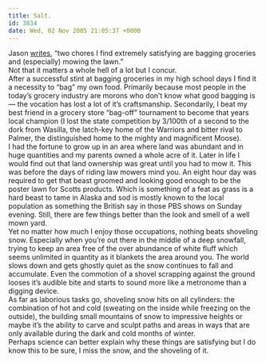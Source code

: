 ```yaml
---
title: Salt.
id: 3834
date: Wed, 02 Nov 2005 21:05:37 +0000
---
```


Jason [writes](http://www.kottke.org/05/11/tidying-up), “two chores I find extremely satisfying are bagging groceries and (especially) mowing the lawn.”  
 Not that it matters a whole hell of a lot but I concur.  
 After a successful stint at bagging groceries in my high school days I find it a necessity to “bag” my own food. Primarily because most people in the today’s grocery industry are morons who don’t know what good bagging is — the vocation has lost a lot of it’s craftsmanship. Secondarily, I beat my best friend in a grocery store “bag-off” tournament to become that years local champion (I lost the state competition by 3/100th of a second to the dork from Wasilla, the latch-key home of the Warriors and bitter rival to Palmer, the distinguished home to the mighty and magnificent Moose).  
 I had the fortune to grow up in an area where land was abundant and in huge quantities and my parents owned a whole acre of it. Later in life I would find out that land ownership was great until you had to mow it. This was before the days of riding law mowers mind you. An eight hour day was required to get that beast groomed and looking good enough to be the poster lawn for Scotts products. Which is something of a feat as grass is a hard beast to tame in Alaska and sod is mostly known to the local population as something the British say in those <span class="caps">PBS</span> shows on Sunday evening. Still, there are few things better than the look and smell of a well mown yard.  
 Yet no matter how much I enjoy those occupations, nothing beats shoveling snow. Especially when you’re out there in the middle of a deep snowfall, trying to keep an area free of the over abundance of white fluff which seems unlimited in quantity as it blankets the area around you. The world slows down and gets ghostly quiet as the snow continues to fall and accumulate. Even the commotion of a shovel scrapping against the ground looses it’s audible bite and starts to sound more like a metronome than a digging device.  
 As far as laborious tasks go, shoveling snow hits on all cylinders: the combination of hot and cold (sweating on the inside while freezing on the outside), the building small mountains of snow to impressive heights or maybe it’s the ability to carve and sculpt paths and areas in ways that are only available during the dark and cold months of winter.  
 Perhaps science can better explain why these things are satisfying but I do know this to be sure, I miss the snow, and the shoveling of it.


